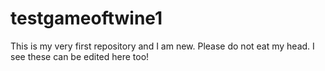 # testgameoftwine1
This is my very first repository and I am new. Please do not eat my head.
I see these can be edited here too!
